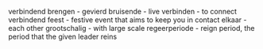 verbindend 
brengen - 
gevierd 
bruisende - live
verbinden - to connect
verbindend feest - festive event that aims to keep you in contact
elkaar - each other 
grootschalig - with large scale
regeerperiode - reign period, the period that the given leader reins
